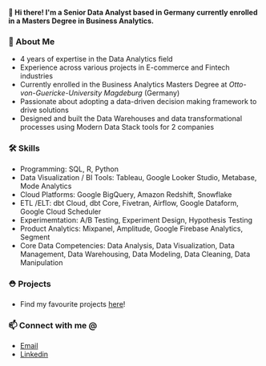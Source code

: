 **👋 Hi there! I'm a Senior Data Analyst based in Germany currently enrolled in a Masters Degree in Business Analytics.**

### 👱 About Me
- 4 years of expertise in the Data Analytics field
- Experience across various projects in E-commerce and Fintech industries
- Currently enrolled in the Business Analytics Masters Degree at *Otto-von-Guericke-University Magdeburg* (Germany)
- Passionate about adopting a data-driven decision making framework to drive solutions
- Designed and built the Data Warehouses and data transformational processes using Modern Data Stack tools for 2 companies

### 🛠️ Skills
-	Programming: SQL, R, Python <br>
- Data Visualization / BI Tools: Tableau, Google Looker Studio, Metabase, Mode Analytics <br>
- Cloud Platforms: Google BigQuery, Amazon Redshift, Snowflake <br>
- ETL /ELT: dbt Cloud, dbt Core, Fivetran, Airflow, Google Dataform, Google Cloud Scheduler <br>
- Experimemtation: A/B Testing, Experiment Design, Hypothesis Testing <br>
- Product Analytics: Mixpanel, Amplitude, Google Firebase Analytics, Segment <br>
- Core Data Competencies: Data Analysis, Data Visualization, Data Management, Data Warehousing, Data Modeling, Data Cleaning, Data Manipulation

### ⛑️ Projects
- Find my favourite projects [here](https://github.com/HasanRizvi17/Hasan-Data-Analytics-Projects)!

### 📫 Connect with me @
- [Email](hasanrizvi.170@gmail.com)
- [Linkedin](https://www.linkedin.com/in/hasanrizvi17/)


<!--
**HasanRizvi17/HasanRizvi17** is a ✨ _special_ ✨ repository because its `README.md` (this file) appears on your GitHub profile.

Here are some ideas to get you started:

- 🔭 I’m currently working on ...
- 🌱 I’m currently learning ...
- 👯 I’m looking to collaborate on ...
- 🤔 I’m looking for help with ...
- 💬 Ask me about ...
- 📫 How to reach me: ...
- 😄 Pronouns: ...
- ⚡ Fun fact: ...
-->
